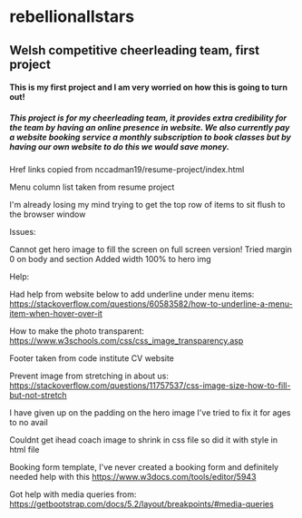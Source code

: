 # rebellionallstars
## Welsh competitive cheerleading team, first project

#### This is my first project and I am very worried on how this is going to turn out! 

##### This project is for my cheerleading team, it provides extra credibility for the team by having an online presence in website. We also currently pay a website booking service a monthly subscription to book classes but by having our own website to do this we would save money. 

Href links copied from nccadman19/resume-project/index.html

Menu column list taken from resume project

I'm already losing my mind trying to get the top row of items to sit flush to the browser window

Issues: 

Cannot get hero image to fill the screen on full screen version! 
Tried margin 0 on body and section 
Added width 100% to hero img 


Help: 

Had help from website below to add underline under menu items: 
https://stackoverflow.com/questions/60583582/how-to-underline-a-menu-item-when-hover-over-it


How to make the photo transparent:
https://www.w3schools.com/css/css_image_transparency.asp

Footer taken from code institute CV website 

Prevent image from stretching in about us:
https://stackoverflow.com/questions/11757537/css-image-size-how-to-fill-but-not-stretch

I have given up on the padding on the hero image I've tried to fix it for ages to no avail

Couldnt get ihead coach image to shrink in css file so did it with style in html file 

Booking form template, I've never created a booking form and definitely needed help with this 
https://www.w3docs.com/tools/editor/5943

Got help with media queries from: 
https://getbootstrap.com/docs/5.2/layout/breakpoints/#media-queries
